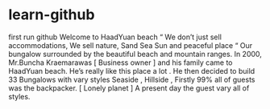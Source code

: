 # learn-github
first run github
Welcome to HaadYuan beach
“ We don’t just sell accommodations, We sell nature, Sand Sea Sun and peaceful place “
Our bungalow surrounded by the beautiful beach and mountain ranges.  In 2000, Mr.Buncha Kraemarawas [ Business owner ] and his family came to HaadYuan beach. He’s really like this place a lot .  He then decided to build 33 Bungalows with vary styles Seaside , Hillside , Firstly 99% all of guests was the backpacker. [ Lonely planet ]   A present day the guest vary all of styles.

